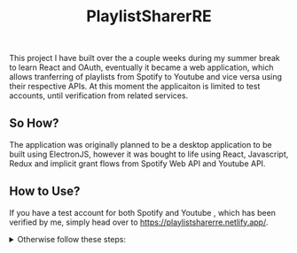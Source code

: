 <h1 align = "center" > PlaylistSharerRE </h1>  
  
<br> 
<p> This project I have built over the a couple weeks during my summer break to learn React and OAuth, eventually it became a web application, which allows tranferring of playlists from Spotify to Youtube and vice versa using their respective APIs. At this moment the applicaiton is limited to test accounts, until verification from related services. 
 
   
## So How? 
  
The application was originally planned to be a desktop application to be built using ElectronJS, however it was bought to life using React, Javascript, Redux and implicit grant flows from Spotify Web API and Youtube API.   
   
## How to Use? 
If you have a test account for both Spotify and Youtube , which has been verified by me, simply head over to https://playlistsharerre.netlify.app/. 
  
<details>
<summary>Otherwise follow these steps:</summary>
<br>
 <ol> 
   <li> Download or fork the repo </li> 
   <li> Create an app on <a href = "https://developer.spotify.com/dashboard/">Spotify Developer Dashboard </a> and add the following redirect URIs: 
    <ul>  
      <li> http://localhost:3000/authenticatespotify </li> 
      <li> http://localhost:3000/loginspotify </li> 
      <li> http://localhost:3000/gettoken </li>
    </ul>    
    <li> Create an env file in the root of the project and add: 
       <ul> 
         <li> REACT_APP_SPOTIFY_CLIENT_ID = *client id from the app created in the dashboard* </li>
         <li> REACT_APP_SITE_LINK = http://localhost:3000 </li> 
      </ul>
    <li> Create a project on the <a href = "https://accounts.google.com/ServiceLogin/signinchooser?service=cloudconsole&passive=1209600&osid=1&continue=https%3A%2F%2Fconsole.cloud.google.com%2Fapis%2Fdashboard&followup=https%3A%2F%2Fconsole.cloud.google.com%2Fapis%2Fdashboard&flowName=GlifWebSignIn&flowEntry=ServiceLogin"> Google Developer Console </a> , aswell as an OAuth </li> 
      <li> Add this to the env file:
        <ul> 
         <li> REACT_APP_YOUTUBE_CLIENT_ID = *client id from the app created in the google dashboard* </li>
      </ul>
     
   </li>
<br><br>
</details>
   
